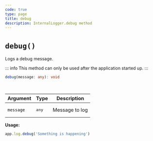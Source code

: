 ```yaml
---
code: true
type: page
title: debug
description: InternalLogger.debug method
---
```


# `debug()`

Logs a debug message.

::: info
This method can only be used after the application started up.
:::

```ts
debug(message: any): void
```

<br/>

| Argument  | Type           | Description    |
|-----------|----------------|----------------|
| `message` | <pre>any</pre> | Message to log |

**Usage:**

```js
app.log.debug('Something is happening')
```
